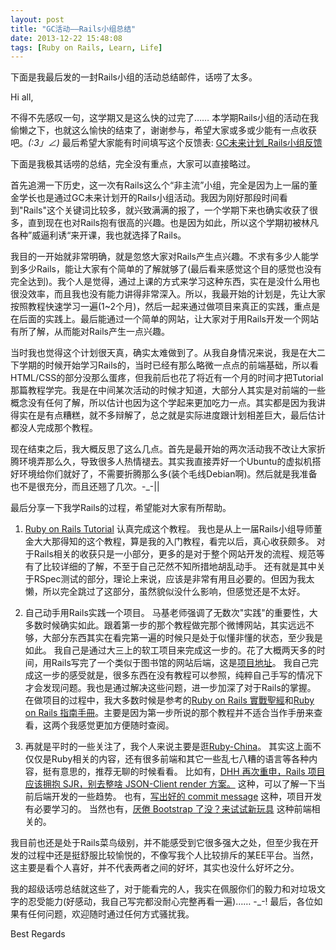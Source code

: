 ```yaml
---
layout: post
title: "GC活动——Rails小组总结"
date: 2013-12-22 15:48:08
tags: [Ruby on Rails, Learn, Life]
---
```



下面是我最后发的一封Rails小组的活动总结邮件，话唠了太多。

Hi all,

不得不先感叹一句，这学期又是这么快的过完了……
本学期Rails小组的活动在我偷懒之下，也就这么愉快的结束了，谢谢参与，希望大家或多或少能有一点收获吧。_(:3」∠)_
最后希望大家能有时间填写这个反馈表: [GC未来计划_Rails小组反馈](https://docs.google.com/forms/d/1dk)


下面是我极其话唠的总结，完全没有重点，大家可以直接略过。

首先追溯一下历史，这一次有Rails这么个“非主流”小组，完全是因为上一届的董金学长也是通过GC未来计划开的Rails小组活动。我因为刚好那段时间看到"Rails"这个关键词比较多，就兴致满满的报了，一个学期下来也确实收获了很多，直到现在也对Rails抱有很高的兴趣。也是因为如此，所以这个学期初被林凡各种”威逼利诱“来开课，我也就选择了Rails。

我目的一开始就非常明确，就是忽悠大家对Rails产生点兴趣。不求有多少人能学到多少Rails，能让大家有个简单的了解就够了(最后看来感觉这个目的感觉也没有完全达到)。我个人是觉得，通过上课的方式来学习这种东西，实在是没什么用也很没效率，而且我也没有能力讲得非常深入。所以，我最开始的计划是，先让大家按照教程快速学习一遍(1~2个月)，然后一起来通过做项目来真正的实践，重点是在后面的实践上。最后能通过一个简单的网站，让大家对于用Rails开发一个网站有所了解，从而能对Rails产生一点兴趣。

当时我也觉得这个计划很天真，确实太难做到了。从我自身情况来说，我是在大二下学期的时候开始学习Rails的，当时已经有那么略微一点点的前端基础，所以看HTML/CSS的部分没那么蛋疼，但我前后也花了将近有一个月的时间才把Tutorial那篇教程学完。我是在中间某次活动的时候才知道，大部分人其实是对前端的一些概念没有任何了解，所以估计也因为这个学起来更加吃力一点。其实都是因为我讲得实在是有点糟糕，就不多辩解了，总之就是实际进度跟计划相差巨大，最后估计都没人完成那个教程。

现在结束之后，我大概反思了这么几点。首先是最开始的两次活动我不改让大家折腾环境弄那么久，导致很多人热情褪去。其实我直接弄好一个Ubuntu的虚拟机搭好环境给你们就好了，不需要折腾那么多(装个毛线Debian啊)。然后就是我准备也不是很充分，而且还翘了几次。-_-||

最后分享一下我学Rails的过程，希望能对大家有所帮助。

1. [Ruby on Rails Tutorial](http://railstutorial-china.org/) 认真完成这个教程。
我也是从上一届Rails小组导师董金大大那得知的这个教程，算是我的入门教程，看完以后，真心收获颇多。
对于Rails相关的收获只是一小部分，更多的是对于整个网站开发的流程、规范等有了比较详细的了解，不至于自己茫然不知所措地胡乱动手。
还有就是其中关于RSpec测试的部分，理论上来说，应该是非常有用且必要的。但因为我太懒，所以完全跳过了这部分，虽然貌似没什么影响，但感觉还是不太好。

2. 自己动手用Rails实践一个项目。
马基老师强调了无数次"实践"的重要性，大多数时候确实如此。跟着第一步的那个教程做完那个微博网站，其实远远不够，大部分东西其实在看完第一遍的时候只是处于似懂非懂的状态，至少我是如此。
我自己是通过大三上的软工项目来完成这一步的。花了大概两天多的时间，用Rails写完了一个类似于图书馆的网站后端，这是[项目地址](https://github.com/tzwm/DriftingLibrary_RoR)。
我自己完成这一步的感受就是，很多东西在没有教程可以参照，纯粹自己手写的情况下才会发现问题。我也是通过解决这些问题，进一步加深了对于Rails的掌握。
在做项目的过程中，我大多数时候是参考的[Ruby on Rails 實戰聖經](http://ihower.tw/rails3/)和[Ruby on Rails 指南手冊](http://guides.ruby.tw/rails3/index.html)。主要是因为第一步所说的那个教程并不适合当作手册来查看，这两个我感觉更加方便随时查阅。

3. 再就是平时的一些关注了，我个人来说主要是逛[Ruby-China](http://ruby-china.org/)。
其实这上面不仅仅是Ruby相关的内容，还有很多前端和其它一些乱七八糟的语言等各种内容，挺有意思的，推荐无聊的时候看看。
比如有，[DHH 再次重申，Rails 项目应该拥抱 SJR，别去整啥 JSON-Client render 方案。](http://ruby-china.org/topics/16132) 这种，可以了解一下当前后端开发的一些趋势。
也有，[写出好的 commit message](http://ruby-china.org/topics/15737) 这种，项目开发有必要学习的。
当然也有，[厌倦 Bootstrap 了没？来试试新玩具](http://ruby-china.org/topics/14248) 这种前端相关的。

我目前也还是处于Rails菜鸟级别，并不能感受到它很多强大之处，但至少我在开发的过程中还是挺舒服比较愉悦的，不像写我个人比较排斥的某EE平台。当然，这主要是看个人喜好，并不代表两者之间的好坏，其实也没什么好坏之分。

我的超级话唠总结就这些了，对于能看完的人，我实在佩服你们的毅力和对垃圾文字的忍受能力(好感动，我自己写完都没耐心完整再看一遍)…… -_-!
最后，各位如果有任何问题，欢迎随时通过任何方式骚扰我。 

Best Regards

